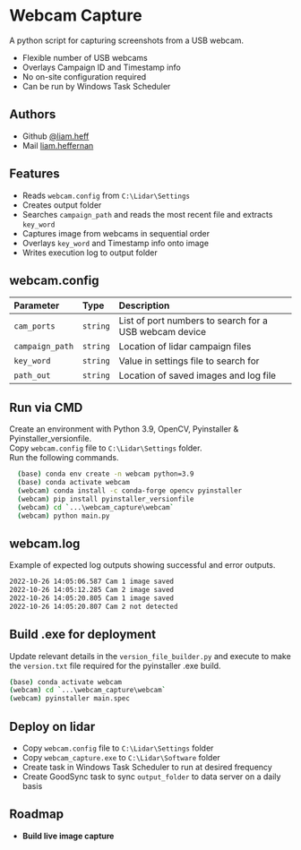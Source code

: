 
# Webcam Capture
A python script for capturing screenshots from a USB webcam.  
- Flexible number of USB webcams
- Overlays Campaign ID and Timestamp info
- No on-site configuration required
- Can be run by Windows Task Scheduler


## Authors
- Github [@liam.heff](https://github.com/liam-heff-wood)
- Mail [liam.heffernan](mailto:liam.heffernan@woodplc.com?subject=Python%20Webcam%20Capture)


## Features
- Reads `webcam.config` from `C:\Lidar\Settings`
- Creates output folder
- Searches `campaign_path` and reads the most recent file and extracts `key_word`
- Captures image from webcams in sequential order
- Overlays `key_word` and Timestamp info onto image
- Writes execution log to output folder


## webcam.config
| Parameter       | Type     | Description                                            |
|:----------------| :------- |:-------------------------------------------------------|
| `cam_ports`     | `string` | List of port numbers to search for a USB webcam device |
| `campaign_path` | `string` | Location of lidar campaign files                       |
| `key_word `     | `string` | Value in settings file to search for                   |
| `path_out`      | `string` | Location of saved images and log file                  |


## Run via CMD
Create an environment with Python 3.9, OpenCV, Pyinstaller & Pyinstaller_versionfile.    
Copy `webcam.config` file to `C:\Lidar\Settings` folder.  
Run the following commands.

```bash
  (base) conda env create -n webcam python=3.9
  (base) conda activate webcam
  (webcam) conda install -c conda-forge opencv pyinstaller
  (webcam) pip install pyinstaller_versionfile
  (webcam) cd `...\webcam_capture\webcam`
  (webcam) python main.py
```

## webcam.log
Example of expected log outputs showing successful and error outputs.  

```bash
2022-10-26 14:05:06.587 Cam 1 image saved
2022-10-26 14:05:12.285 Cam 2 image saved
2022-10-26 14:05:20.805 Cam 1 image saved
2022-10-26 14:05:20.807 Cam 2 not detected
```

## Build .exe for deployment
Update relevant details in the `version_file_builder.py` and execute to make the `version.txt` file required for the pyinstaller .exe build. 
```bash
(base) conda activate webcam
(webcam) cd `...\webcam_capture\webcam`
(webcam) pyinstaller main.spec
```

## Deploy on lidar
- Copy `webcam.config` file to `C:\Lidar\Settings` folder
- Copy `webcam_capture.exe` to `C:\Lidar\Software` folder
- Create task in Windows Task Scheduler to run at desired frequency
- Create GoodSync task to sync `output_folder` to data server on a daily basis

## Roadmap
- **Build live image capture**
